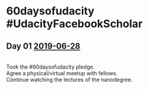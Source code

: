 # 60daysofudacity #UdacityFacebookScholar

## Day 01 [2019-06-28](https://github.com/sfrias/FB_AI_LibraChain/tree/master/SecPrivAI/60days)
<br>Took the #60daysofudacity pledge.
<br>Agree a physical/virtual meetup with fellows.
<br>Continue watching the lectures of the nanodegree.
<br>
<br>
<br>
<br>
<br>
<br>
<br>
<br>
<br>
<br>
<br>
<br>
<br>
<br>
<br>

[](2019-06-28)
